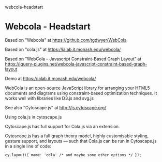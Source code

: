 webcola-headstart
# Webcola - Headstart

Based on "Webcola" at https://github.com/tgdwyer/WebCola

Based on "cola.js" at https://ialab.it.monash.edu/webcola/

Based on "WebCola – Javascript Constraint-Based Graph Layout" at https://jquery-plugins.net/webcola-javascript-constraint-based-graph-layout

Demo at https://ialab.it.monash.edu/webcola/

WebCola is an open-source JavaScript library for arranging your HTML5 documents and diagrams using constraint-based optimization techniques. It works well with libraries like D3.js and svg.js

See also "Cytoscape.js" at http://js.cytoscape.org/

Using cola.js in cytoscape.js

Cytoscape.js has full support for Cola.js via an extension. 

Cytoscape.js has a full graph theory model, highly customisable styling, gesture support, and layouts — such that Cola.js can be run in Cytoscape.js in a single line of code:

```
cy.layout({ name: 'cola' /* and maybe some other options */ });
```
